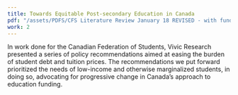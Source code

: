 ```yaml
---
title: Towards Equitable Post-secondary Education in Canada
pdf: "/assets/PDFS/CFS Literature Review January 18 REVISED - with funding section.pdf"
work: 2
---
```

In work done for the Canadian Federation of Students, Vivic Research presented a series of
policy recommendations aimed at easing the burden of student debt and tuition prices. The
recommendations we put forward prioritized the needs of low-income and otherwise marginalized
students, in doing so, advocating for progressive change in Canada’s approach to education
funding.
